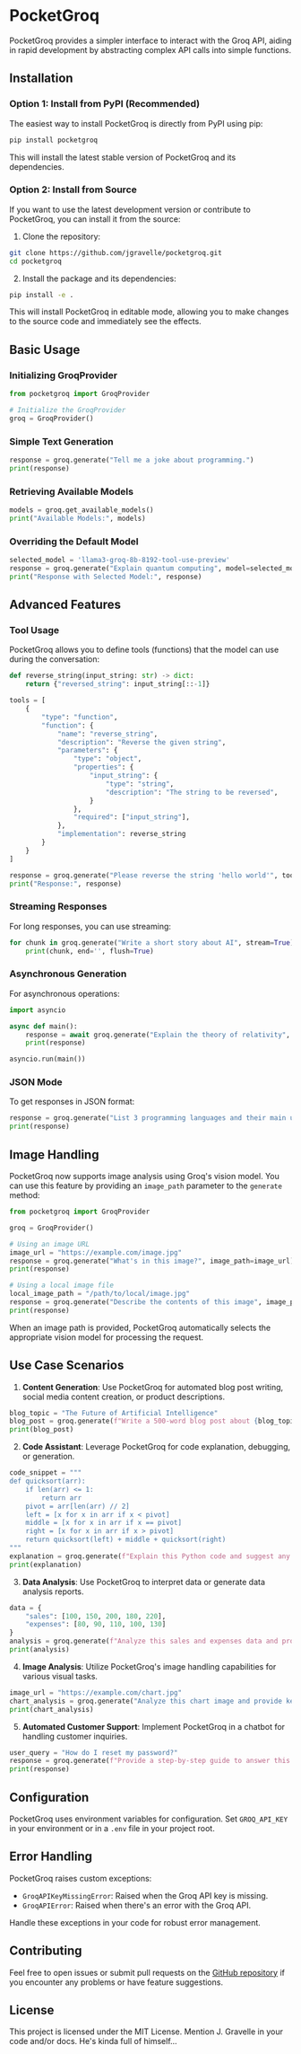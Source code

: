 # PocketGroq

PocketGroq provides a simpler interface to interact with the Groq API, aiding in rapid development by abstracting complex API calls into simple functions.

## Installation

### Option 1: Install from PyPI (Recommended)

The easiest way to install PocketGroq is directly from PyPI using pip:

```bash
pip install pocketgroq
```

This will install the latest stable version of PocketGroq and its dependencies.

### Option 2: Install from Source

If you want to use the latest development version or contribute to PocketGroq, you can install it from the source:

1. Clone the repository:

```bash
git clone https://github.com/jgravelle/pocketgroq.git
cd pocketgroq
```

2. Install the package and its dependencies:

```bash
pip install -e .
```

This will install PocketGroq in editable mode, allowing you to make changes to the source code and immediately see the effects.

## Basic Usage

### Initializing GroqProvider

```python
from pocketgroq import GroqProvider

# Initialize the GroqProvider
groq = GroqProvider()
```

### Simple Text Generation

```python
response = groq.generate("Tell me a joke about programming.")
print(response)
```

### Retrieving Available Models

```python
models = groq.get_available_models()
print("Available Models:", models)
```

### Overriding the Default Model

```python
selected_model = 'llama3-groq-8b-8192-tool-use-preview'
response = groq.generate("Explain quantum computing", model=selected_model)
print("Response with Selected Model:", response)
```

## Advanced Features

### Tool Usage

PocketGroq allows you to define tools (functions) that the model can use during the conversation:

```python
def reverse_string(input_string: str) -> dict:
    return {"reversed_string": input_string[::-1]}

tools = [
    {
        "type": "function",
        "function": {
            "name": "reverse_string",
            "description": "Reverse the given string",
            "parameters": {
                "type": "object",
                "properties": {
                    "input_string": {
                        "type": "string",
                        "description": "The string to be reversed",
                    }
                },
                "required": ["input_string"],
            },
            "implementation": reverse_string
        }
    }
]

response = groq.generate("Please reverse the string 'hello world'", tools=tools)
print("Response:", response)
```

### Streaming Responses

For long responses, you can use streaming:

```python
for chunk in groq.generate("Write a short story about AI", stream=True):
    print(chunk, end='', flush=True)
```

### Asynchronous Generation

For asynchronous operations:

```python
import asyncio

async def main():
    response = await groq.generate("Explain the theory of relativity", async_mode=True)
    print(response)

asyncio.run(main())
```

### JSON Mode

To get responses in JSON format:

```python
response = groq.generate("List 3 programming languages and their main uses", json_mode=True)
print(response)
```

## Image Handling

PocketGroq now supports image analysis using Groq's vision model. You can use this feature by providing an `image_path` parameter to the `generate` method:

```python
from pocketgroq import GroqProvider

groq = GroqProvider()

# Using an image URL
image_url = "https://example.com/image.jpg"
response = groq.generate("What's in this image?", image_path=image_url)
print(response)

# Using a local image file
local_image_path = "/path/to/local/image.jpg"
response = groq.generate("Describe the contents of this image", image_path=local_image_path)
print(response)
```

When an image path is provided, PocketGroq automatically selects the appropriate vision model for processing the request.

## Use Case Scenarios

1. **Content Generation**: Use PocketGroq for automated blog post writing, social media content creation, or product descriptions.

```python
blog_topic = "The Future of Artificial Intelligence"
blog_post = groq.generate(f"Write a 500-word blog post about {blog_topic}")
print(blog_post)
```

2. **Code Assistant**: Leverage PocketGroq for code explanation, debugging, or generation.

```python
code_snippet = """
def quicksort(arr):
    if len(arr) <= 1:
        return arr
    pivot = arr[len(arr) // 2]
    left = [x for x in arr if x < pivot]
    middle = [x for x in arr if x == pivot]
    right = [x for x in arr if x > pivot]
    return quicksort(left) + middle + quicksort(right)
"""
explanation = groq.generate(f"Explain this Python code and suggest any improvements:\n\n{code_snippet}")
print(explanation)
```

3. **Data Analysis**: Use PocketGroq to interpret data or generate data analysis reports.

```python
data = {
    "sales": [100, 150, 200, 180, 220],
    "expenses": [80, 90, 110, 100, 130]
}
analysis = groq.generate(f"Analyze this sales and expenses data and provide insights:\n\n{data}", json_mode=True)
print(analysis)
```

4. **Image Analysis**: Utilize PocketGroq's image handling capabilities for various visual tasks.

```python
image_url = "https://example.com/chart.jpg"
chart_analysis = groq.generate("Analyze this chart image and provide key insights", image_path=image_url)
print(chart_analysis)
```

5. **Automated Customer Support**: Implement PocketGroq in a chatbot for handling customer inquiries.

```python
user_query = "How do I reset my password?"
response = groq.generate(f"Provide a step-by-step guide to answer this customer query: {user_query}")
print(response)
```

## Configuration

PocketGroq uses environment variables for configuration. Set `GROQ_API_KEY` in your environment or in a `.env` file in your project root.

## Error Handling

PocketGroq raises custom exceptions:

- `GroqAPIKeyMissingError`: Raised when the Groq API key is missing.
- `GroqAPIError`: Raised when there's an error with the Groq API.

Handle these exceptions in your code for robust error management.

## Contributing

Feel free to open issues or submit pull requests on the [GitHub repository](https://github.com/jgravelle/pocketgroq) if you encounter any problems or have feature suggestions.

## License

This project is licensed under the MIT License.  Mention J. Gravelle in your code and/or docs.  He's kinda full of himself...
